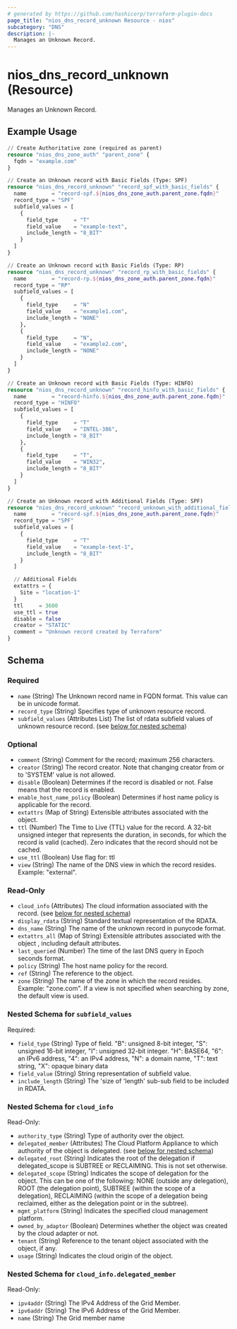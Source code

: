 ```yaml
---
# generated by https://github.com/hashicorp/terraform-plugin-docs
page_title: "nios_dns_record_unknown Resource - nios"
subcategory: "DNS"
description: |-
  Manages an Unknown Record.
---
```


# nios_dns_record_unknown (Resource)

Manages an Unknown Record.

## Example Usage

```terraform
// Create Authoritative zone (required as parent)
resource "nios_dns_zone_auth" "parent_zone" {
  fqdn = "example.com"
}

// Create an Unknown record with Basic Fields (Type: SPF)
resource "nios_dns_record_unknown" "record_spf_with_basic_fields" {
  name        = "record-spf.${nios_dns_zone_auth.parent_zone.fqdn}"
  record_type = "SPF"
  subfield_values = [
    {
      field_type     = "T"
      field_value    = "example-text",
      include_length = "8_BIT"
    }
  ]
}

// Create an Unknown record with Basic Fields (Type: RP)
resource "nios_dns_record_unknown" "record_rp_with_basic_fields" {
  name        = "record-rp.${nios_dns_zone_auth.parent_zone.fqdn}"
  record_type = "RP"
  subfield_values = [
    {
      field_type     = "N"
      field_value    = "example1.com",
      include_length = "NONE"
    },
    {
      field_type     = "N",
      field_value    = "example2.com",
      include_length = "NONE"
    }
  ]
}

// Create an Unknown record with Basic Fields (Type: HINFO)
resource "nios_dns_record_unknown" "record_hinfo_with_basic_fields" {
  name        = "record-hinfo.${nios_dns_zone_auth.parent_zone.fqdn}"
  record_type = "HINFO"
  subfield_values = [
    {
      field_type     = "T"
      field_value    = "INTEL-386",
      include_length = "8_BIT"
    },
    {
      field_type     = "T",
      field_value    = "WIN32",
      include_length = "8_BIT"
    }
  ]
}

// Create an Unknown record with Additional Fields (Type: SPF)
resource "nios_dns_record_unknown" "record_unknown_with_additional_fields" {
  name        = "record-spf.${nios_dns_zone_auth.parent_zone.fqdn}"
  record_type = "SPF"
  subfield_values = [
    {
      field_type     = "T"
      field_value    = "example-text-1",
      include_length = "8_BIT"
    }
  ]

  // Additional Fields
  extattrs = {
    Site = "location-1"
  }
  ttl     = 3600
  use_ttl = true
  disable = false
  creator = "STATIC"
  comment = "Unknown record created by Terraform"
}
```

<!-- schema generated by tfplugindocs -->
## Schema

### Required

- `name` (String) The Unknown record name in FQDN format. This value can be in unicode format.
- `record_type` (String) Specifies type of unknown resource record.
- `subfield_values` (Attributes List) The list of rdata subfield values of unknown resource record. (see [below for nested schema](#nestedatt--subfield_values))

### Optional

- `comment` (String) Comment for the record; maximum 256 characters.
- `creator` (String) The record creator. Note that changing creator from or to 'SYSTEM' value is not allowed.
- `disable` (Boolean) Determines if the record is disabled or not. False means that the record is enabled.
- `enable_host_name_policy` (Boolean) Determines if host name policy is applicable for the record.
- `extattrs` (Map of String) Extensible attributes associated with the object.
- `ttl` (Number) The Time to Live (TTL) value for the record. A 32-bit unsigned integer that represents the duration, in seconds, for which the record is valid (cached). Zero indicates that the record should not be cached.
- `use_ttl` (Boolean) Use flag for: ttl
- `view` (String) The name of the DNS view in which the record resides. Example: "external".

### Read-Only

- `cloud_info` (Attributes) The cloud information associated with the record. (see [below for nested schema](#nestedatt--cloud_info))
- `display_rdata` (String) Standard textual representation of the RDATA.
- `dns_name` (String) The name of the unknown record in punycode format.
- `extattrs_all` (Map of String) Extensible attributes associated with the object , including default attributes.
- `last_queried` (Number) The time of the last DNS query in Epoch seconds format.
- `policy` (String) The host name policy for the record.
- `ref` (String) The reference to the object.
- `zone` (String) The name of the zone in which the record resides. Example: "zone.com". If a view is not specified when searching by zone, the default view is used.

<a id="nestedatt--subfield_values"></a>
### Nested Schema for `subfield_values`

Required:

- `field_type` (String) Type of field. "B": unsigned 8-bit integer, "S": unsigned 16-bit integer, "I": unsigned 32-bit integer. "H": BASE64, "6": an IPv6 address, "4": an IPv4 address, "N": a domain name, "T": text string, "X": opaque binary data
- `field_value` (String) String representation of subfield value.
- `include_length` (String) The 'size of 'length' sub-sub field to be included in RDATA.


<a id="nestedatt--cloud_info"></a>
### Nested Schema for `cloud_info`

Read-Only:

- `authority_type` (String) Type of authority over the object.
- `delegated_member` (Attributes) The Cloud Platform Appliance to which authority of the object is delegated. (see [below for nested schema](#nestedatt--cloud_info--delegated_member))
- `delegated_root` (String) Indicates the root of the delegation if delegated_scope is SUBTREE or RECLAIMING. This is not set otherwise.
- `delegated_scope` (String) Indicates the scope of delegation for the object. This can be one of the following: NONE (outside any delegation), ROOT (the delegation point), SUBTREE (within the scope of a delegation), RECLAIMING (within the scope of a delegation being reclaimed, either as the delegation point or in the subtree).
- `mgmt_platform` (String) Indicates the specified cloud management platform.
- `owned_by_adaptor` (Boolean) Determines whether the object was created by the cloud adapter or not.
- `tenant` (String) Reference to the tenant object associated with the object, if any.
- `usage` (String) Indicates the cloud origin of the object.

<a id="nestedatt--cloud_info--delegated_member"></a>
### Nested Schema for `cloud_info.delegated_member`

Read-Only:

- `ipv4addr` (String) The IPv4 Address of the Grid Member.
- `ipv6addr` (String) The IPv6 Address of the Grid Member.
- `name` (String) The Grid member name
